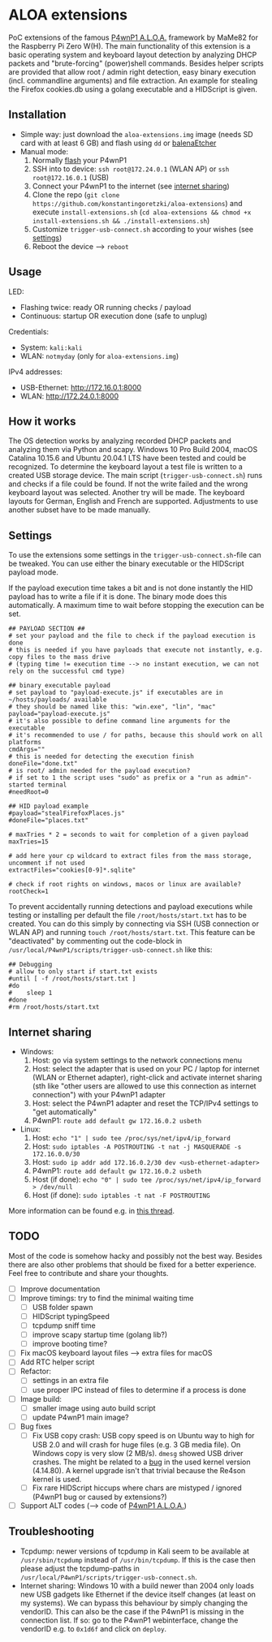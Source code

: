 # ALOA extensions
PoC extensions of the famous [P4wnP1 A.L.O.A.](https://github.com/RoganDawes/P4wnP1_aloa) framework by MaMe82 for the Raspberry Pi Zero W(H). The main functionality of this extension is a basic operating system and keyboard layout detection by analyzing DHCP packets and "brute-forcing" (power)shell commands. Besides helper scripts are provided that allow root / admin right detection, easy binary execution (incl. commandline arguments) and file extraction. An example for stealing the Firefox cookies.db using a golang executable and a HIDScript is given.

## Installation
- Simple way: just download the `aloa-extensions.img` image (needs SD card with at least 6 GB) and flash using `dd` or [balenaEtcher](https://www.balena.io/etcher/)
- Manual mode:
    1. Normally [flash](https://github.com/RoganDawes/P4wnP1_aloa#0-how-to-install) your P4wnP1
    2. SSH into to device: `ssh root@172.24.0.1` (WLAN AP) or `ssh root@172.16.0.1` (USB)
	3. Connect your P4wnP1 to the internet (see [internet sharing](#internet-sharing))
	4. Clone the repo (`git clone https://github.com/konstantingoretzki/aloa-extensions`) and execute `install-extensions.sh` (`cd aloa-extensions && chmod +x install-extensions.sh && ./install-extensions.sh`)
	5. Customize `trigger-usb-connect.sh` according to your wishes (see [settings](#settings))
	6. Reboot the device --> `reboot`

## Usage
LED:
- Flashing twice: ready OR running checks / payload
- Continuous: startup OR execution done (safe to unplug)

Credentials:
- System: `kali:kali`
- WLAN: `notmyday` (only for `aloa-extensions.img`)

IPv4 addresses:
- USB-Ethernet: http://172.16.0.1:8000
- WLAN: http://172.24.0.1:8000

## How it works
The OS detection works by analyzing recorded DHCP packets and analyzing them via Python and scapy. Windows 10 Pro Build 2004, macOS Catalina 10.15.6 and Ubuntu 20.04.1 LTS have been tested and could be recognized. To determine the keyboard layout a test file is written to a created USB storage device. The main script (`trigger-usb-connect.sh`) runs and checks if a file could be found. If not the write failed and the wrong keyboard layout was selected. Another try will be made. The keyboard layouts for German, English and French are supported. Adjustments to use another subset have to be made manually.

## Settings
To use the extensions some settings in the `trigger-usb-connect.sh`-file can be tweaked. You can use either the binary executable or the HIDScript payload mode.

If the payload execution time takes a bit and is not done instantly the HID payload has to write a file if it is done. The binary mode does this automatically. A maximum time to wait before stopping the execution can be set.
```
## PAYLOAD SECTION ##
# set your payload and the file to check if the payload execution is done
# this is needed if you have payloads that execute not instantly, e.g. copy files to the mass drive
# (typing time != execution time --> no instant execution, we can not rely on the successful cmd type)

## binary executable payload
# set payload to "payload-execute.js" if executables are in ~/hosts/payloads/ available
# they should be named like this: "win.exe", "lin", "mac"
payload="payload-execute.js"
# it's also possible to define command line arguments for the executable
# it's recommended to use / for paths, because this should work on all platforms
cmdArgs=""
# this is needed for detecting the execution finish
doneFile="done.txt"
# is root/ admin needed for the payload execution?
# if set to 1 the script uses "sudo" as prefix or a "run as admin"-started terminal
#needRoot=0

## HID payload example
#payload="stealFirefoxPlaces.js"
#doneFile="places.txt"

# maxTries * 2 = seconds to wait for completion of a given payload
maxTries=15

# add here your cp wildcard to extract files from the mass storage, uncomment if not used
extractFiles="cookies[0-9]*.sqlite"

# check if root rights on windows, macos or linux are available?
rootCheck=1
```

To prevent accidentally running detections and payload executions while testing or installing per default the file `/root/hosts/start.txt` has to be created.
You can do this simply by connecting via SSH (USB connection or WLAN AP) and running `touch /root/hosts/start.txt`.
This feature can be "deactivated" by commenting out the code-block in `/usr/local/P4wnP1/scripts/trigger-usb-connect.sh` like this:
```
## Debugging
# allow to only start if start.txt exists
#until [ -f /root/hosts/start.txt ]
#do
#    sleep 1
#done
#rm /root/hosts/start.txt
```

## Internet sharing
- Windows:
    1. Host: go via system settings to the network connections menu
    2. Host: select the adapter that is used on your PC / laptop for internet (WLAN or Ethernet adapter), right-click and activate internet sharing (sth like "other users are allowed to use this connection as internet connection") with your P4wnP1 adapter 
    3. Host: select the P4wnP1 adapter and reset the TCP/IPv4 settings to "get automatically"
    4. P4wnP1: `route add default gw 172.16.0.2 usbeth`
- Linux:
    1. Host: `echo "1" | sudo tee /proc/sys/net/ipv4/ip_forward`
    2. Host: `sudo iptables -A POSTROUTING -t nat -j MASQUERADE -s 172.16.0.0/30`
    3. Host: `sudo ip addr add 172.16.0.2/30 dev <usb-ethernet-adapter>`
    4. P4wnP1: `route add default gw 172.16.0.2 usbeth`
    5. Host (if done): `echo "0" | sudo tee /proc/sys/net/ipv4/ip_forward > /dev/null`
    6. Host (if done): `sudo iptables -t nat -F POSTROUTING`
    
More information can be found e.g. in [this thread](https://github.com/RoganDawes/P4wnP1_aloa/issues/64).

## TODO
Most of the code is somehow hacky and possibly not the best way. Besides there are also other problems that should be fixed for a better experience.
Feel free to contribute and share your thoughts.

- [ ] Improve documentation
- [ ] Improve timings: try to find the minimal waiting time
    - [ ] USB folder spawn
    - [ ] HIDScript typingSpeed
    - [ ] tcpdump sniff time
    - [ ] improve scapy startup time (golang lib?)
    - [ ] improve booting time?
- [ ] Fix macOS keyboard layout files --> extra files for macOS
- [ ] Add RTC helper script
- [ ] Refactor: 
    - [ ] settings in an extra file
    - [ ] use proper IPC instead of files to determine if a process is done
- [ ] Image build: 
    - [ ] smaller image using auto build script
    - [ ] update P4wnP1 main image?
- [ ] Bug fixes
    - [ ] Fix USB copy crash: USB copy speed is on Ubuntu way to high for USB 2.0 and will crash for huge files (e.g. 3 GB media file). On Windows copy is very slow (2 MB/s). `dmesg` showed USB driver crashes. The might be related to a [bug](https://github.com/raspberrypi/linux/issues/2796) in the used kernel version (4.14.80). A kernel upgrade isn't that trivial because the Re4son kernel is used.
    - [ ] Fix rare HIDScript hiccups where chars are mistyped / ignored (P4wnP1 bug or caused by extensions?)
- [ ] Support ALT codes (--> code of [P4wnP1 A.L.O.A.](https://github.com/RoganDawes/P4wnP1_aloa))

## Troubleshooting
- Tcpdump: newer versions of tcpdump in Kali seem to be available at `/usr/sbin/tcpdump` instead of `/usr/bin/tcpdump`. If this is the case then please adjust the tcpdump-paths in `/usr/local/P4wnP1/scripts/trigger-usb-connect.sh`.
- Internet sharing: Windows 10 with a build newer than 2004 only loads new USB gadgets like Ethernet if the device itself changes (at least on my systems). We can bypass this behaviour by simply changing the vendorID. This can also be the case if the P4wnP1 is missing in the connection list. If so: go to the P4wnP1 webinterface, change the vendorID e.g. to `0x1d6f` and click on `deploy`.
